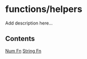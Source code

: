 functions/helpers 
==================

Add description here…

## Contents

 [Num Fn](num-fn.md)
 [String Fn](string-fn.md)
